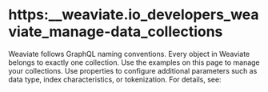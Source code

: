 # https:\_\_weaviate.io_developers_weaviate_manage-data_collections

Weaviate follows GraphQL naming conventions. Every object in Weaviate belongs to exactly one collection. Use the examples on this page to manage your collections. Use properties to configure additional parameters such as data type, index characteristics, or tokenization. For details, see:
